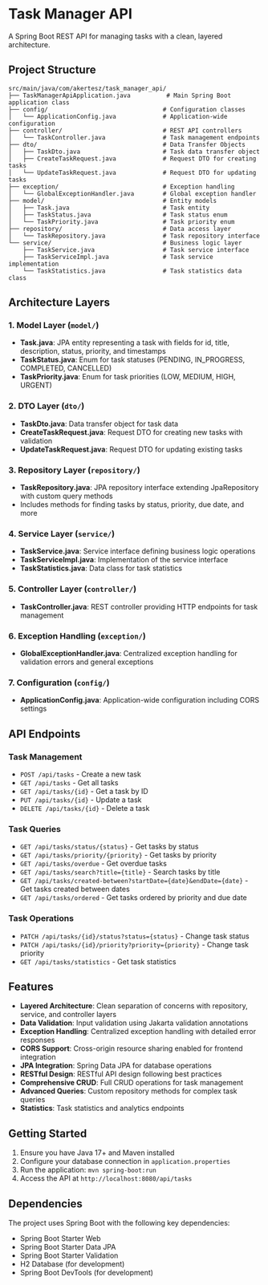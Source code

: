 # Task Manager API

A Spring Boot REST API for managing tasks with a clean, layered architecture.

## Project Structure

```
src/main/java/com/akertesz/task_manager_api/
├── TaskManagerApiApplication.java          # Main Spring Boot application class
├── config/                                # Configuration classes
│   └── ApplicationConfig.java             # Application-wide configuration
├── controller/                            # REST API controllers
│   └── TaskController.java                # Task management endpoints
├── dto/                                   # Data Transfer Objects
│   ├── TaskDto.java                       # Task data transfer object
│   ├── CreateTaskRequest.java             # Request DTO for creating tasks
│   └── UpdateTaskRequest.java             # Request DTO for updating tasks
├── exception/                             # Exception handling
│   └── GlobalExceptionHandler.java        # Global exception handler
├── model/                                 # Entity models
│   ├── Task.java                          # Task entity
│   ├── TaskStatus.java                    # Task status enum
│   └── TaskPriority.java                  # Task priority enum
├── repository/                            # Data access layer
│   └── TaskRepository.java                # Task repository interface
└── service/                               # Business logic layer
    ├── TaskService.java                   # Task service interface
    ├── TaskServiceImpl.java               # Task service implementation
    └── TaskStatistics.java                # Task statistics data class
```

## Architecture Layers

### 1. Model Layer (`model/`)
- **Task.java**: JPA entity representing a task with fields for id, title, description, status, priority, and timestamps
- **TaskStatus.java**: Enum for task statuses (PENDING, IN_PROGRESS, COMPLETED, CANCELLED)
- **TaskPriority.java**: Enum for task priorities (LOW, MEDIUM, HIGH, URGENT)

### 2. DTO Layer (`dto/`)
- **TaskDto.java**: Data transfer object for task data
- **CreateTaskRequest.java**: Request DTO for creating new tasks with validation
- **UpdateTaskRequest.java**: Request DTO for updating existing tasks

### 3. Repository Layer (`repository/`)
- **TaskRepository.java**: JPA repository interface extending JpaRepository with custom query methods
- Includes methods for finding tasks by status, priority, due date, and more

### 4. Service Layer (`service/`)
- **TaskService.java**: Service interface defining business logic operations
- **TaskServiceImpl.java**: Implementation of the service interface
- **TaskStatistics.java**: Data class for task statistics

### 5. Controller Layer (`controller/`)
- **TaskController.java**: REST controller providing HTTP endpoints for task management

### 6. Exception Handling (`exception/`)
- **GlobalExceptionHandler.java**: Centralized exception handling for validation errors and general exceptions

### 7. Configuration (`config/`)
- **ApplicationConfig.java**: Application-wide configuration including CORS settings

## API Endpoints

### Task Management
- `POST /api/tasks` - Create a new task
- `GET /api/tasks` - Get all tasks
- `GET /api/tasks/{id}` - Get a task by ID
- `PUT /api/tasks/{id}` - Update a task
- `DELETE /api/tasks/{id}` - Delete a task

### Task Queries
- `GET /api/tasks/status/{status}` - Get tasks by status
- `GET /api/tasks/priority/{priority}` - Get tasks by priority
- `GET /api/tasks/overdue` - Get overdue tasks
- `GET /api/tasks/search?title={title}` - Search tasks by title
- `GET /api/tasks/created-between?startDate={date}&endDate={date}` - Get tasks created between dates
- `GET /api/tasks/ordered` - Get tasks ordered by priority and due date

### Task Operations
- `PATCH /api/tasks/{id}/status?status={status}` - Change task status
- `PATCH /api/tasks/{id}/priority?priority={priority}` - Change task priority
- `GET /api/tasks/statistics` - Get task statistics

## Features

- **Layered Architecture**: Clean separation of concerns with repository, service, and controller layers
- **Data Validation**: Input validation using Jakarta validation annotations
- **Exception Handling**: Centralized exception handling with detailed error responses
- **CORS Support**: Cross-origin resource sharing enabled for frontend integration
- **JPA Integration**: Spring Data JPA for database operations
- **RESTful Design**: RESTful API design following best practices
- **Comprehensive CRUD**: Full CRUD operations for task management
- **Advanced Queries**: Custom repository methods for complex task queries
- **Statistics**: Task statistics and analytics endpoints

## Getting Started

1. Ensure you have Java 17+ and Maven installed
2. Configure your database connection in `application.properties`
3. Run the application: `mvn spring-boot:run`
4. Access the API at `http://localhost:8080/api/tasks`

## Dependencies

The project uses Spring Boot with the following key dependencies:
- Spring Boot Starter Web
- Spring Boot Starter Data JPA
- Spring Boot Starter Validation
- H2 Database (for development)
- Spring Boot DevTools (for development)
